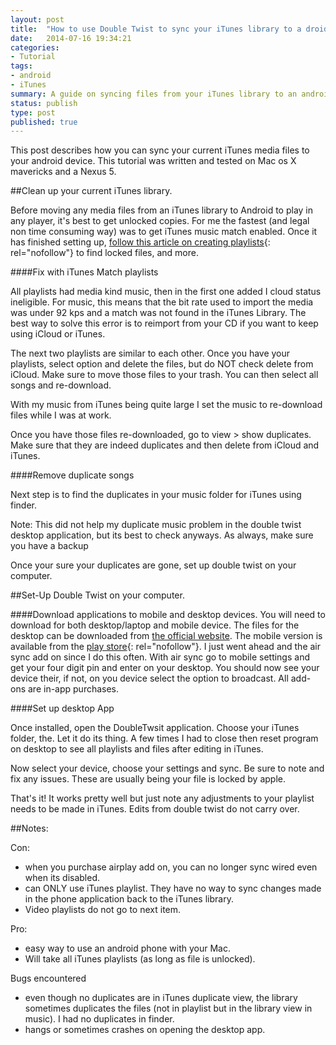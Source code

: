 ```yaml
---
layout: post
title:  "How to use Double Twist to sync your iTunes library to a droid"
date:   2014-07-16 19:34:21
categories:
- Tutorial
tags:
- android
- iTunes
summary: A guide on syncing files from your iTunes library to an android device.
status: publish
type: post
published: true
---
```


This post describes how you can sync your current iTunes media files to your android device. This tutorial was written and tested on Mac os X mavericks and a Nexus 5.<!--more-->

##Clean up your current iTunes library.

Before moving any media files from an iTunes library to Android to play in any player, it's best to get unlocked copies. For me the fastest (and legal non time consuming way) was to get iTunes music match enabled. Once it has finished setting up,  [follow this article on creating playlists](http://computers.tutsplus.com/tutorials/how-to-remove-drm-from-your-music-with-itunes-match--mac-59271){: rel="nofollow"} to find locked files, and more.

####Fix with iTunes Match playlists

All playlists had media kind music, then in the first one added I cloud status ineligible.  For music, this means that the bit rate used to import the media was under 92 kps and a match was not found in the iTunes Library. The best way to solve this error is to reimport from your CD if you want to keep using iCloud or iTunes.

The next two playlists are similar to each other. Once you have your playlists, select option and delete the files, but do NOT check delete from iCloud. Make sure to move those files to your trash. You can then select all songs and re-download.

With my music from iTunes being quite large I set the music to re-download files while I was at work.

Once you have those files re-downloaded, go to view > show duplicates. Make sure that they are indeed duplicates and then delete from iCloud and iTunes.

####Remove duplicate songs

Next step is to find the duplicates in your music folder for iTunes using finder. 

Note: This did not help my duplicate music problem in the double twist desktop application, but its best to check anyways. As always, make sure you have a backup

Once your sure your duplicates are gone, set up double twist on your computer.

##Set-Up Double Twist on your computer.

####Download applications to mobile and desktop devices.
You will need to download for both desktop/laptop and mobile device. The files for the desktop can be downloaded from [the official website](https://www.doubletwist.com/). The mobile version is available from the [play store](https://play.google.com/store/apps/details?id=com.doubleTwist.androidPlayer){: rel="nofollow"}. I just went ahead and the air sync add on since I do this often. With air sync go to mobile settings and get your four digit pin and enter on your desktop. You should now see your device their, if not, on you device select the option to broadcast. All add-ons are in-app purchases.

####Set up desktop App

Once installed, open the DoubleTwsit application. Choose your iTunes folder, the. Let it do its thing. A few times I had to close then reset program on desktop to see all playlists and files after editing in iTunes.

Now select your device, choose your settings and sync. Be sure to note and fix any issues. These are usually being your file is locked by apple.

That's it!  It works pretty well but just note any adjustments to your playlist needs to be made in iTunes. Edits from double twist do not carry over.

##Notes:

Con:

- when you purchase airplay add on, you can no longer sync wired even when its disabled.
- can ONLY use iTunes playlist. They have no way to sync changes made in the phone application back to the iTunes library.
- Video playlists do not go to next item.

Pro:

- easy way to use an android phone with your Mac.
- Will take all iTunes playlists (as long as file is unlocked).

Bugs encountered

- even though no duplicates are in iTunes duplicate view, the library sometimes duplicates the files  (not in playlist but in the library view in music). I had no duplicates in finder. 
- hangs or sometimes crashes  on opening the desktop app.